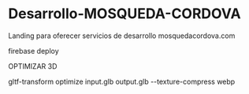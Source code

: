 # Desarrollo-MOSQUEDA-CORDOVA
 Landing para oferecer servicios de desarrollo mosquedacordova.com

firebase deploy

OPTIMIZAR 3D

gltf-transform optimize input.glb output.glb --texture-compress webp